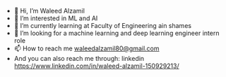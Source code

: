 - 👋 Hi, I’m Waleed Alzamil
- 👀 I’m interested in ML and AI
- 🌱 I’m currently learning at Faculty of Engineering ain shames
- 💞️ I’m looking for a machine learning and deep learning engineer intern role
- 📫 How to reach me waleedalzamil80@gmail.com
- And you can also reach me through: linkedin https://www.linkedin.com/in/waleed-alzamil-150929213/
